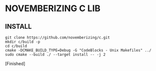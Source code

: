 # NOVEMBERIZING C LIB

## INSTALL

```
git clone https://github.com/novemberizing/c.git
mkdir c/build -p
cd c/build
cmake -DCMAKE_BUILD_TYPE=Debug -G "CodeBlocks - Unix Makefiles" ../
sudo cmake --build ./ --target install -- -j 2
```

[Finished]

